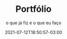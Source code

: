 ---
# Essential settings
title: "Portfólio"
subtitle: "o que já fiz e o que eu faço"
type: "page"
date: 2021-07-12T18:50:57-03:00
translationKey: "Portfolio"

# Scheduling
draft: false

# Organization
layout: "page"
weight:
buttons:
---
